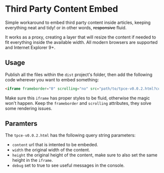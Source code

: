 # Third Party Content Embed

Simple workaround to embed third party content inside articles, keeping everything neat and tidy! or in other words, ~~responsive~~ fluid.

It works as a proxy, creating a layer that will resize the content if needed to fit everything inside the available width. All modern browsers are supported and Internet Explorer 9+.

## Usage

Publish all the files within the `dist` project's folder, then add the following code wherever you want to embed something:

```html
<iframe frameborder="0" scrolling="no" src="path/to/tpce-v0.0.2.html?content=http%3A//example.com/&amp;width=800&amp;height=600"></iframe>
```

Make sure this `iframe` has proper styles to be fluid, otherwise the magic won't happen. Keep the `frameborder` and `scrolling` attributes, they solve some rendering issues.

## Paramters

The `tpce-v0.0.2.html` has the following query string parameters:

* `content` url that is intented to be embeded.
* `width` the original width of the content.
* `height` the original height of the content, make sure to also set the same height in the `iframe`.
* `debug` set to true to see useful messages in the console.
